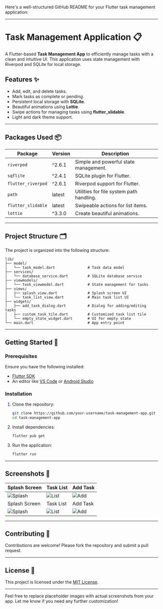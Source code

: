 Here's a well-structured GitHub README for your Flutter task management application:

---

# Task Management Application 📋

A Flutter-based **Task Management App** to efficiently manage tasks with a clean and intuitive UI. This application uses state management with Riverpod and SQLite for local storage.  

## Features ✨

- Add, edit, and delete tasks.  
- Mark tasks as complete or pending.  
- Persistent local storage with **SQLite**.  
- Beautiful animations using **Lottie**.  
- Swipe actions for managing tasks using **flutter_slidable**.  
- Light and dark theme support.  

---

## Packages Used 📦

| Package                | Version   | Description                               |
|------------------------|-----------|-------------------------------------------|
| `riverpod`             | ^2.6.1    | Simple and powerful state management.     |
| `sqflite`              | ^2.4.1    | SQLite plugin for Flutter.                |
| `flutter_riverpod`     | ^2.6.1    | Riverpod support for Flutter.             |
| `path`                 | latest    | Utilities for file system path handling.  |
| `flutter_slidable`     | latest    | Swipeable actions for list items.         |
| `lottie`               | ^3.3.0    | Create beautiful animations.              |

---

## Project Structure 🗂️

The project is organized into the following structure:

```
lib/
├── model/
│   └── task_model.dart               # Task data model
├── services/
│   └── database_service.dart         # SQLite database service
├── viewmodels/
│   └── task_viewmodel.dart           # State management for tasks
├── views/
│   ├── splash_view.dart              # Splash screen UI
│   └── task_list_view.dart           # Main task list UI
├── widgets/
│   ├── add_task_dialog.dart          # Dialog for adding/editing tasks
│   ├── custom_task_tile.dart         # Customized task list tile
│   └── empty_state_widget.dart       # UI for empty state
└── main.dart                         # App entry point
```

---

## Getting Started 🚀

### Prerequisites

Ensure you have the following installed:
- [Flutter SDK](https://flutter.dev/docs/get-started/install)
- An editor like [VS Code](https://code.visualstudio.com/) or [Android Studio](https://developer.android.com/studio)

### Installation

1. Clone the repository:
   ```bash
   git clone https://github.com/your-username/task-management-app.git
   cd task-management-app
   ```

2. Install dependencies:
   ```bash
   flutter pub get
   ```

3. Run the application:
   ```bash
   flutter run
   ```

---

## Screenshots 📸

| Splash Screen      | Task List        | Add Task        |
|--------------------|------------------|-----------------|
| ![Splash](https://github.com/user-attachments/assets/15a1d287-218e-4f96-b97d-4f58cf52a831/150) | ![List](https://github.com/user-attachments/assets/08739839-f346-46ba-b969-843cf320d3a7/150) | ![Add](https://github.com/user-attachments/assets/dec8fbca-fc54-42a0-92d1-cee941d8ee84/150) |
| Splash Screen      | Task List        | Add Task        |
| ![Splash](https://via.placeholder.com/150) | ![List](https://via.placeholder.com/150) | ![Add](https://via.placeholder.com/150) |

---

## Contributing 🤝

Contributions are welcome! Please fork the repository and submit a pull request.

---

## License 📝

This project is licensed under the [MIT License](LICENSE).

---

Feel free to replace placeholder images with actual screenshots from your app. Let me know if you need any further customization!
